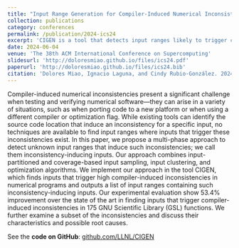 ```yaml
---
title: "Input Range Generation for Compiler-Induced Numerical Inconsistencies"
collection: publications
category: conferences
permalink: /publication/2024-ics24
excerpt: 'CIGEN is a tool that detects input ranges likely to trigger compiler-induced numerical inconsistencies by combining input partitioning, coverage-guided sampling, clustering, and optimization, achieving a 53.4% improvement over prior methods on GNU Scientific Library functions and enabling deeper analysis of inconsistency causes.'
date: 2024-06-04
venue: 'The 38th ACM International Conference on Supercomputing'
slidesurl: 'http://doloresmiao.github.io/files/ics24.pdf'
paperurl: 'http://doloresmiao.github.io/files/ics24.bib'
citation: 'Dolores Miao, Ignacio Laguna, and Cindy Rubio-González. 2024. Input Range Generation for Compiler-Induced Numerical Inconsistencies. In Proceedings of the 38th ACM International Conference on Supercomputing. Association for Computing Machinery, New York, NY, USA, 201–212.'
---
```


Compiler-induced numerical inconsistencies present a significant challenge when testing and verifying numerical software—they can arise in a variety of situations, such as when porting code to a new platform or when using a different compiler or optimization flag. While existing tools can identify the source code location that induce an inconsistency for a specific input, no techniques are available to find input ranges where inputs that trigger these inconsistencies exist. In this paper, we propose a multi-phase approach to detect unknown input ranges that induce such inconsistencies; we call them inconsistency-inducing inputs. Our approach combines input-partitioned and coverage-based input sampling, input clustering, and optimization algorithms. We implement our approach in the tool CIGEN, which finds inputs that trigger high compiler-induced inconsistencies in numerical programs and outputs a list of input ranges containing such inconsistency-inducing inputs. Our experimental evaluation show 53.4% improvement over the state of the art in finding inputs that trigger compiler-induced inconsistencies in 175 GNU Scientific Library (GSL) functions. We further examine a subset of the inconsistencies and discuss their characteristics and possible root causes.

See the **code on GitHub**: [github.com/LLNL/CIGEN](https://github.com/LLNL/CIGEN)